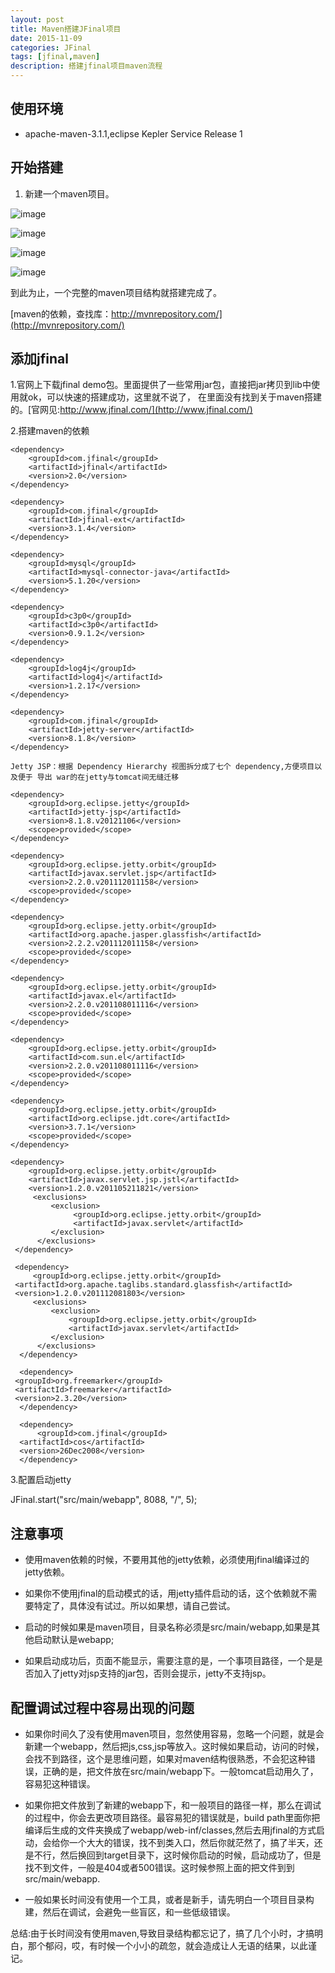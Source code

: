 ```yaml
---
layout: post
title: Maven搭建JFinal项目
date: 2015-11-09
categories: JFinal
tags: [jfinal,maven]
description: 搭建jfinal项目maven流程
---
```


## 使用环境

- apache-maven-3.1.1,eclipse Kepler Service Release 1


## 开始搭建

1. 新建一个maven项目。

  ![image](http://xsf1005.github.io/img/2015-11-09-jfinal/1.png)

  ![image](http://xsf1005.github.io/img/2015-11-09-jfinal/2.png)

  ![image](http://xsf1005.github.io/img/2015-11-09-jfinal/3.png)

  ![image](http://xsf1005.github.io/img/2015-11-09-jfinal/4.png)
 
  到此为止，一个完整的maven项目结构就搭建完成了。
 
  [maven的依赖，查找库：http://mvnrepository.com/](http://mvnrepository.com/)

## 添加jfinal

   1.官网上下载jfinal demo包。里面提供了一些常用jar包，直接把jar拷贝到lib中使用就ok，可以快速的搭建成功，这里就不说了，
在里面没有找到关于maven搭建的。[官网见:http://www.jfinal.com/](http://www.jfinal.com/)
	
   2.搭建maven的依赖

    <dependency>
        <groupId>com.jfinal</groupId>
        <artifactId>jfinal</artifactId>
        <version>2.0</version>
    </dependency>

    <dependency>
        <groupId>com.jfinal</groupId>
        <artifactId>jfinal-ext</artifactId>
        <version>3.1.4</version>
    </dependency>    
  
    <dependency>
        <groupId>mysql</groupId>
        <artifactId>mysql-connector-java</artifactId>
        <version>5.1.20</version>
    </dependency>  

    <dependency>
        <groupId>c3p0</groupId>
        <artifactId>c3p0</artifactId>
        <version>0.9.1.2</version>
    </dependency>
  
    <dependency>
        <groupId>log4j</groupId>
        <artifactId>log4j</artifactId>
        <version>1.2.17</version>
    </dependency>
  
    <dependency>
        <groupId>com.jfinal</groupId>
        <artifactId>jetty-server</artifactId>
        <version>8.1.8</version>
    </dependency>
  
    Jetty JSP：根据 Dependency Hierarchy 视图拆分成了七个 dependency,方便项目以及便于 导出 war的在jetty与tomcat间无缝迁移 

    <dependency>
        <groupId>org.eclipse.jetty</groupId>
        <artifactId>jetty-jsp</artifactId>
        <version>8.1.8.v20121106</version>
        <scope>provided</scope>
    </dependency>
    
    <dependency>
        <groupId>org.eclipse.jetty.orbit</groupId>
        <artifactId>javax.servlet.jsp</artifactId>
        <version>2.2.0.v201112011158</version>
        <scope>provided</scope>
    </dependency>
  
    <dependency>
        <groupId>org.eclipse.jetty.orbit</groupId>
        <artifactId>org.apache.jasper.glassfish</artifactId>
        <version>2.2.2.v201112011158</version>
        <scope>provided</scope>
    </dependency>
  
    <dependency>
        <groupId>org.eclipse.jetty.orbit</groupId>
        <artifactId>javax.el</artifactId>
        <version>2.2.0.v201108011116</version>
        <scope>provided</scope>
    </dependency>
  
    <dependency>
        <groupId>org.eclipse.jetty.orbit</groupId>
        <artifactId>com.sun.el</artifactId>
        <version>2.2.0.v201108011116</version>
        <scope>provided</scope>
    </dependency>
  
    <dependency>
        <groupId>org.eclipse.jetty.orbit</groupId>
        <artifactId>org.eclipse.jdt.core</artifactId>
        <version>3.7.1</version>
        <scope>provided</scope>
    </dependency>

    <dependency>
        <groupId>org.eclipse.jetty.orbit</groupId>
        <artifactId>javax.servlet.jsp.jstl</artifactId>
        <version>1.2.0.v201105211821</version>
	     <exclusions>
	         <exclusion>
	              <groupId>org.eclipse.jetty.orbit</groupId>
	              <artifactId>javax.servlet</artifactId>
	         </exclusion>
	      </exclusions>
     </dependency>
    
     <dependency>
         <groupId>org.eclipse.jetty.orbit</groupId>
	 <artifactId>org.apache.taglibs.standard.glassfish</artifactId>
	 <version>1.2.0.v201112081803</version>
	     <exclusions>
	         <exclusion>
	             <groupId>org.eclipse.jetty.orbit</groupId>
	             <artifactId>javax.servlet</artifactId>
	         </exclusion>
	      </exclusions>
      </dependency>
    
      <dependency>
	 <groupId>org.freemarker</groupId>
	 <artifactId>freemarker</artifactId>
	 <version>2.3.20</version>
      </dependency>
      
      <dependency>
          <groupId>com.jfinal</groupId>
	  <artifactId>cos</artifactId>
	  <version>26Dec2008</version>
      </dependency> 


   3.配置启动jetty
	
   JFinal.start("src/main/webapp", 8088, "/", 5);

## 注意事项

- 使用maven依赖的时候，不要用其他的jetty依赖，必须使用jfinal编译过的jetty依赖。

- 如果你不使用jfinal的启动模式的话，用jetty插件启动的话，这个依赖就不需要特定了，具体没有试过。所以如果想，请自己尝试。

- 启动的时候如果是maven项目，目录名称必须是src/main/webapp,如果是其他启动默认是webapp;

- 如果启动成功后，页面不能显示，需要注意的是，一个事项目路径，一个是是否加入了jetty对jsp支持的jar包，否则会提示，jetty不支持jsp。

## 配置调试过程中容易出现的问题

- 如果你时间久了没有使用maven项目，忽然使用容易，忽略一个问题，就是会新建一个webapp，然后把js,css,jsp等放入。这时候如果启动，访问的时候，会找不到路径，这个是思维问题，如果对maven结构很熟悉，不会犯这种错误，正确的是，把文件放在src/main/webapp下。一般tomcat启动用久了，容易犯这种错误。

- 如果你把文件放到了新建的webapp下，和一般项目的路径一样，那么在调试的过程中，你会去更改项目路径。最容易犯的错误就是，build path里面你把编译后生成的文件夹换成了webapp/web-inf/classes,然后去用jfinal的方式启动，会给你一个大大的错误，找不到类入口，然后你就茫然了，搞了半天，还是不行，然后换回到target目录下，这时候你启动的时候，启动成功了，但是找不到文件，一般是404或者500错误。这时候参照上面的把文件到到src/main/webapp.

- 一般如果长时间没有使用一个工具，或者是新手，请先明白一个项目目录构建，然后在调试，会避免一些盲区，和一些低级错误。


 总结:由于长时间没有使用maven,导致目录结构都忘记了，搞了几个小时，才搞明白，那个郁闷，哎，有时候一个小小的疏忽，就会造成让人无语的结果，以此谨记。




